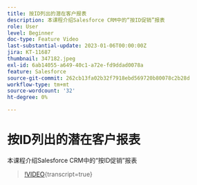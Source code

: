 ```yaml
---
title: 按ID列出的潜在客户报表
description: 本课程介绍Salesforce CRM中的“按ID促销”报表
role: User
level: Beginner
doc-type: Feature Video
last-substantial-update: 2023-01-06T00:00:00Z
jira: KT-11687
thumbnail: 347182.jpeg
exl-id: 6ab14055-a649-40c1-a72e-fd9ddad0078a
feature: Salesforce
source-git-commit: 262cb13fa02b32f7918ebd569720b80078c2b28d
workflow-type: tm+mt
source-wordcount: '32'
ht-degree: 0%

---
```


# 按ID列出的潜在客户报表

本课程介绍Salesforce CRM中的“按ID促销”报表

>[!VIDEO](https://video.tv.adobe.com/v/347182/?learn=on){transcript=true}
